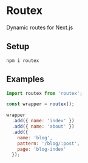 # Routex

Dynamic routes for Next.js

## Setup

```
npm i routex
```

## Examples

```javascript
import routex from 'routex';

const wrapper = routex();

wrapper
  .add({ name: 'index' })
  .add({ name: 'about' })
  .add({
    name: 'blog',
    pattern: '/blog/:post',
    page: 'blog-index'
  });
```
